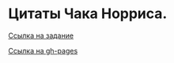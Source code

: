 # Цитаты Чака Норриса.

[Ссылка на задание](https://codempire-my.sharepoint.com/:w:/g/personal/dima_codempire_team/EWDB3HHzKqhHhE5PxX9iBUsBxHUe6SNd7OJU4EXmcf5GFQ?rtime=MF42e9SI2Ug)

[Ссылка на gh-pages](https://zlyuka14.github.io/chuck/)
